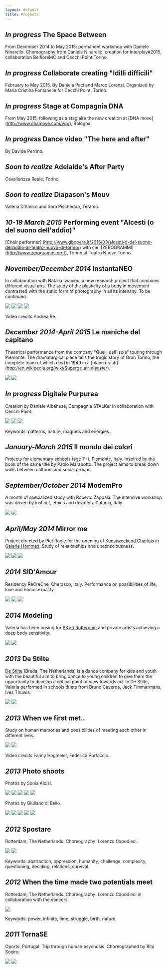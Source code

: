 ```yaml
---
layout: default
title: Projects
---
```


## _In progress_ The Space Between

From December 2014 to May 2015: permanent workshop with Daniele Ninarello.
Choreography from Daniele Ninarello, creation for Interplay#2015, collaboration
BelfioreMC and Cecchi Point Torino.

## _In progress_ Collaborate creating "Idilli difficili"

February to May 2015. By Daniela Paci and Marco Lorenzi. Organized by Maria
Cristina Fontanelle for Cecchi Point, Torino.

## _In progress_ Stage at Compagnia DNA

From May 2015, following as a stagiaire the new creation at [DNA move]
(http://www.dnamove.com/wp/), Bologna.

## _In progress_ Dance video "The here and after"

By Davide Perrino.

## _Soon to realize_ Adelaide's After Party

Cavallerizza Reale, Torino.

## _Soon to realize_ Diapason's Mouv

Valeria D'Amico and Sara Pischedda, Teramo.

## _10-19 March 2015_ Performing event "Alcesti (o del suono dell'addio)"

[Choir performer] (http://www.gbopera.it/2015/03/alcesti-o-del-suono-delladdio-al-teatro-nuovo-di-torino/) with cie. [ZEROGRAMMI] (http://www.zerogrammi.org/), Torino at Teatro Nuovo Torino.

## _November/December 2014_ InstantaNEO

In collaboration with Natalia Iwaniec, a new research project that combines
different visual arts. The study of the plasticity of a body in movement
contrasted with the static form of photography in all its intensity.
To be continued.

<div class="imgbar">
<a href="http://youtu.be/LgKFwHiTFWc"><img src="/thumbs/instantaneo1.jpg"></a>
<a href="/images/instantaneo2.jpg"><img src="/thumbs/instantaneo2.jpg"></a>
<a href="/images/instantaneo3.jpg"><img src="/thumbs/instantaneo3.jpg"></a>
<a href="/images/instantaneo4.jpg"><img src="/thumbs/instantaneo4.jpg"></a>
</div>

Video credits Andrea Re.

## _December 2014-April 2015_ Le maniche del capitano

Theatrical performance from the company "Quelli dell'isola" touring through
Piemonte. The dramaturgical piece tells the tragic story of Gran Torino, the
complete team of which died in 1949 in a [plane crash]
(http://en.wikipedia.org/wiki/Superga_air_disaster).

<div class="imgbar">
<a href="/images/manichecapitano1.jpg"><img src="/thumbs/manichecapitano1.jpg"></a>
<a href="/images/manichecapitano2.jpg"><img src="/thumbs/manichecapitano2.jpg"></a>
</div>

## _In progress_ Digitale Purpurea

Creation by Daniele Albanese, Compagnia STALKer in collaboration with Cecchi
Point.

<div class="imgbar">
<a href="/images/purpurea1.jpg"><img src="/thumbs/purpurea1.jpg"></a>
<a href="/images/purpurea2.jpg"><img src="/thumbs/purpurea2.jpg"></a>
<a href="/images/purpurea3.jpg"><img src="/thumbs/purpurea3.jpg"></a>
</div>

Keywords: patterns, nature, magnets and energies.

## _January-March 2015_ Il mondo dei colori

Projects for elementary schools (age 7+), Piemonte, Italy. Inspired by the book
of the same title by Paolo Marabotto. The project aims to break down walls
between cultures and social groups.

## _September/October 2014_ ModemPro

A month of specialized study with Roberto Zappalà. The intensive workshop was
driven by instinct, ethics and devotion. Catania, Italy.

<div class="imgbar">
<a href="http://vimeo.com/czd/modempro214"><img src="/thumbs/modempro1.jpg"></a>
<a href="/images/modempro2.jpg"><img src="/thumbs/modempro2.jpg"></a>
</div>

## _April/May 2014_ Mirror me

Project directed by Piet Rogie for the opening of <a
href="http://kunstweekendcharlois.nl/?page_id=1746">Kunstweekend Charlois</a>
in <a href="http://www.hommes.nl/">Galerie Hommes</a>. Study of relationships
and unconsciousness.

<div class="imgbar">
<a href="/images/mirrorme1.jpg"><img src="/thumbs/mirrorme1.jpg"></a>
<a href="/images/mirrorme2.jpg"><img src="/thumbs/mirrorme2.jpg"></a>
<a href="/images/mirrorme3.jpg"><img src="/thumbs/mirrorme3.jpg"></a>
</div>

## _2014_ SID'Amour

Residency ReCreChe, Cherasco, Italy. Performance on possibilities of life, love
and homosexuality.

<div class="imgbar">
<a href="/images/sidamour1.jpg"><img src="/thumbs/sidamour1.jpg"></a>
<a href="/images/sidamour2.jpg"><img src="/thumbs/sidamour2.jpg"></a>
<a href="/images/sidamour3.jpg"><img src="/thumbs/sidamour3.jpg"></a>
</div>

## _2014_ Modeling

Valeria has been posing for <a href="http://www.skvr.nl/">SKVR Rotterdam</a>
and private artists achieving a deep body sensitivity.

<div class="imgbar">
<a href="/images/modeling1.jpg"><img src="/thumbs/modeling1.jpg"></a>
<a href="/images/modeling2.jpg"><img src="/thumbs/modeling2.jpg"></a>
</div>

## _2013_ De Stilte

<a href="http://www.destilte.nl/site/">De Stilte</a> (Breda, The Netherlands)
is a dance company for kids and youth with the beautiful aim to bring dance
to young children to give them the opportunity to develop a critical point of
view towards art. In De Stilte, Valeria performed in schools duets from Bruno
Caverna, Jack Timmermans, Ives Thuwis.

<div class="imgbar">
<a href="http://youtu.be/8FD2OZGClSk"><img src="/thumbs/destilte1.jpg"></a>
<a href="/images/destilte2.jpg"><img src="/thumbs/destilte2.jpg"></a>
</div>

## _2013_ When we first met..

Study on human memories and possibilities of meeting each other in different lives.

<div class="imgbar">
<img src="/thumbs/whenwefirstmet1.jpg">
<a href="/images/whenwefirstmet2.jpg"><img src="/thumbs/whenwefirstmet2.jpg"></a>
</div>

Video credits Fanny Hagmeier, Federica Portaccio.

## _2013_ Photo shoots

Photos by Sonia Aloisi.

<div class="imgbar">
<a href="/images/photoshoots_sonia1.jpg"><img src="/thumbs/photoshoots_sonia1.jpg"></a>
<a href="/images/photoshoots_sonia2.jpg"><img src="/thumbs/photoshoots_sonia2.jpg"></a>
<a href="/images/photoshoots_sonia3.jpg"><img src="/thumbs/photoshoots_sonia3.jpg"></a>
<a href="/images/photoshoots_sonia4.jpg"><img src="/thumbs/photoshoots_sonia4.jpg"></a>
<a href="/images/photoshoots_sonia5.jpg"><img src="/thumbs/photoshoots_sonia5.jpg"></a>
</div>

Photos by Giuliano di Bello.

<div class="imgbar">
<a href="/images/photoshoots_giuliano1.jpg"><img src="/thumbs/photoshoots_giuliano1.jpg"></a>
<a href="/images/photoshoots_giuliano2.jpg"><img src="/thumbs/photoshoots_giuliano2.jpg"></a>
<a href="/images/photoshoots_giuliano3.jpg"><img src="/thumbs/photoshoots_giuliano3.jpg"></a>
<a href="/images/photoshoots_giuliano4.jpg"><img src="/thumbs/photoshoots_giuliano4.jpg"></a>
<a href="/images/photoshoots_giuliano5.jpg"><img src="/thumbs/photoshoots_giuliano5.jpg"></a>
</div>

## _2012_ Spostare

Rotterdam, The Netherlands. Choreography: Lorenzo Capodieci.

<div class="imgbar">
<a href="http://vimeo.com/38534355"><img src="/thumbs/spostare1.jpg"></a>
<a href="/images/spostare2.jpg"><img src="/thumbs/spostare2.jpg"></a>
</div>

Keywords: abstraction, oppression, humanity, challenge, complexity,
questioning, deciding, relations, survival.

## _2012_ When the time made two potentials meet

Rotterdam, The Netherlands. Choreography: Lorenzo Capodieci in collaboration with the dancers.

<div class="imgbar">
<a href="http://vimeo.com/49291672"><img src="/thumbs/potentials1.jpg"></a>
</div>

Keywords: power, infinite, time, struggle, birth, nature.

## _2011_ TornaSE

Oporto, Portugal. Trip through human psychosis. Choreographed by Rita Soeiro.

<div class="imgbar">
<a href="/images/tornarse1.jpg"><img src="/thumbs/tornarse1.jpg"></a>
<a href="/images/tornarse2.jpg"><img src="/thumbs/tornarse2.jpg"></a>
</div>
